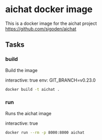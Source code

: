 # aichat docker image

This is a docker image for the aichat project https://github.com/sigoden/aichat 

## Tasks

### build

Build the image

interactive: true
env: GIT_BRANCH=v0.23.0

```bash
docker build -t aichat .
```

### run

Runs the aichat image

interactive: true

```bash
docker run --rm -p 8000:8000 aichat
```